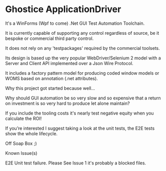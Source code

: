 # Ghostice ApplicationDriver

It's a WinForms (Wpf to come) .Net GUI Test Automation Toolchain.

It is currently capable of supporting any control regardless of source, be it bespoke or commercial third party control.

It does not rely on any 'testpackages' required by the commercial toolsets.

Its design is based up the very popular WebDriver/Selenium 2 model with a Server and Client API implemented over a Json Wire Protocol.

It includes a factory pattern model for producing coded window models or WOMS based on annotation (.net attributes).


Why this project got started because well... 

Why should GUI automation be so very slow and so expensive that a return on investment is so very hard to produce let alone maintain?

If you include the tooling costs it's nearly test negative equity when you calculate the ROI!

If you’re interested I suggest taking a look at the unit tests, the E2E tests show the whole lifecycle.


Off Soap Box ;)






Known Issue(s)

E2E Unit test failure. 
Please See Issue 1 it's probably a blocked files.
